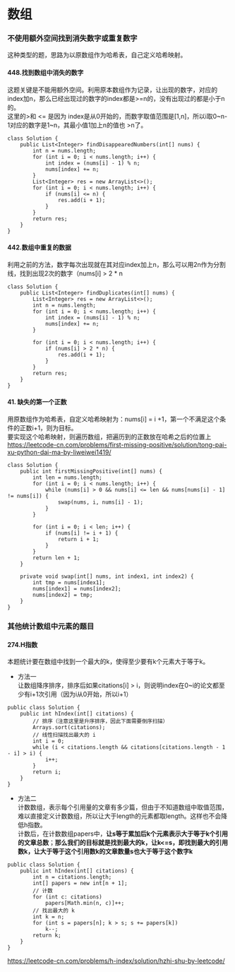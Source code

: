 # 数组
### 不使用额外空间找到消失数字或重复数字
这种类型的题，思路为以原数组作为哈希表，自己定义哈希映射。  
#### 448.找到数组中消失的数字  
这题关键是不能用额外空间。利用原本数组作为记录，让出现的数字，对应的index加n，那么已经出现过的数字的index都是>=n的，没有出现过的都是小于n的。  
这里的>和 <= 是因为 index是从0开始的，而数字取值范围是[1,n]，所以i取0~n-1对应的数字是1~n，其最小值1加上n的值也 >n了。
```
class Solution {
    public List<Integer> findDisappearedNumbers(int[] nums) {
        int n = nums.length;
        for (int i = 0; i < nums.length; i++) {
            int index = (nums[i] - 1) % n;
            nums[index] += n;
        }
        List<Integer> res = new ArrayList<>();
        for (int i = 0; i < nums.length; i++) {
            if (nums[i] <= n) {
                res.add(i + 1);
            }
        }
        return res;
    }
}
```

#### 442.数组中重复的数据
利用之前的方法，数字每次出现就在其对应index加上n，那么可以用2n作为分割线，找到出现2次的数字（nums[i] > 2 * n
```
class Solution {
    public List<Integer> findDuplicates(int[] nums) {
        List<Integer> res = new ArrayList<>();
        int n = nums.length;
        for (int i = 0; i < nums.length; i++) {
            int index = (nums[i] - 1) % n;
            nums[index] += n;
        }

        for (int i = 0; i < nums.length; i++) {
            if (nums[i] > 2 * n) {
                res.add(i + 1);
            }
        }
        return res;
    }
}
```
####  41. 缺失的第一个正数
用原数组作为哈希表，自定义哈希映射为：nums[i] = i +1，第一个不满足这个条件的正数i+1，则为目标。  
要实现这个哈希映射，则遍历数组，把遍历到的正数放在哈希之后的位置上  
https://leetcode-cn.com/problems/first-missing-positive/solution/tong-pai-xu-python-dai-ma-by-liweiwei1419/  
```
class Solution {
    public int firstMissingPositive(int[] nums) {
        int len = nums.length;
        for (int i = 0; i < nums.length; i++) {
            while (nums[i] > 0 && nums[i] <= len && nums[nums[i] - 1] != nums[i]) {
                swap(nums, i, nums[i] - 1);
            }
        }
        
        for (int i = 0; i < len; i++) {
            if (nums[i] != i + 1) {
                return i + 1;
            }
        }
        return len + 1;
    }

    private void swap(int[] nums, int index1, int index2) {
        int tmp = nums[index1];
        nums[index1] = nums[index2];
        nums[index2] = tmp;
    }
}
```
### 其他统计数组中元素的题目

#### 274.H指数
本题统计要在数组中找到一个最大的k，使得至少要有k个元素大于等于k。  
* 方法一  
	让数组降序排序，排序后如果citations[i] > i，则说明index在0~i的论文都至少有i+1次引用（因为i从0开始，所以i+1）
```
public class Solution {
    public int hIndex(int[] citations) {
        // 排序（注意这里是升序排序，因此下面需要倒序扫描）
        Arrays.sort(citations);
        // 线性扫描找出最大的 i
        int i = 0;
        while (i < citations.length && citations[citations.length - 1 - i] > i) {
            i++;
        }
        return i;
    }
}
```

* 方法二  
	计数数组，表示每个引用量的文章有多少篇，但由于不知道数组中取值范围，难以直接定义计数数组，所以让大于length的元素都取length。这样也不会降低h指数。  
	计数后，在计数数组papers中，**让s等于累加后k个元素表示大于等于k个引用的文章总数**；**那么我们的目标就是找到最大的k，让k<=s，即找到最大的引用数k，让大于等于这个引用数k的文章数量s也大于等于这个数字k**  
```
public class Solution {
    public int hIndex(int[] citations) {
        int n = citations.length;
        int[] papers = new int[n + 1];
        // 计数
        for (int c: citations)
            papers[Math.min(n, c)]++;
        // 找出最大的 k
        int k = n;
        for (int s = papers[n]; k > s; s += papers[k])
            k--;
        return k;
    }
}
```
https://leetcode-cn.com/problems/h-index/solution/hzhi-shu-by-leetcode/  